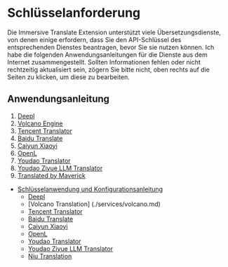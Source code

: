 # Schlüsselanforderung

Die Immersive Translate Extension unterstützt viele Übersetzungsdienste, von denen einige erfordern, dass Sie den API-Schlüssel des entsprechenden Dienstes beantragen, bevor Sie sie nutzen können. Ich habe die folgenden Anwendungsanleitungen für die Dienste aus dem Internet zusammengestellt. Sollten Informationen fehlen oder nicht rechtzeitig aktualisiert sein, zögern Sie bitte nicht, oben rechts auf die Seiten zu klicken, um diese zu bearbeiten.

## Anwendungsanleitung

1. [Deepl](./services/deepL.md)
2. [Volcano Engine](./services/volcano.md)
3. [Tencent Translator](./services/tencent.md)
4. [Baidu Translate](./services/baidu.md)
5. [Caiyun Xiaoyi](./services/caiyun.md)
6. [OpenL](https://docs.openl.club/#/)
7. [Youdao Translator](./services/youdao.md)
8. [Youdao Ziyue LLM Translator](./services/youdao-ziyue.md)
9. [Translated by Maverick](https://niutrans.com/documents/contents/beginning_guide/6)

- [Schlüsselanwendung und Konfigurationsanleitung](apikey.md)
  - [Deepl](./services/deepL.md)
  - [Volcano Translation] (./services/volcano.md)
  - [Tencent Translator](./services/tencent.md)
  - [Baidu Translate](./services/baidu.md)
  - [Caiyun Xiaoyi](./services/caiyun.md)
  - [OpenL](./services/openL.md)
  - [Youdao Translator](./services/youdao.md)
  - [Youdao Ziyue LLM Translator](./services/youdao-ziyue.md)
  - [Niu Translation](./services/niu.md)